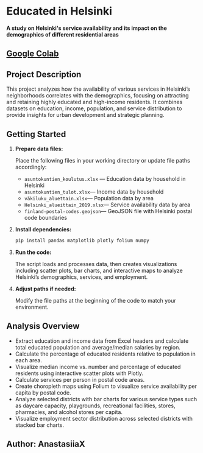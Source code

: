 # Educated in Helsinki

**A study on Helsinki's service availability and its impact on the demographics of different residential areas**

## [Google Colab](https://colab.research.google.com/drive/1WUox39VmuAN5vDv_pO2UcNvELQzXJMF3?usp=sharing)

## Project Description

This project analyzes how the availability of various services in Helsinki’s neighborhoods correlates with the demographics, focusing on attracting and retaining highly educated and high-income residents. It combines datasets on education, income, population, and service distribution to provide insights for urban development and strategic planning.

## Getting Started

1. **Prepare data files:**  

   Place the following files in your working directory or update file paths accordingly:  
   - `asuntokuntien_koulutus.xlsx` — Education data by household in Helsinki
   - `asuntokuntien_tulot.xlsx`— Income data by household
   - `väkiluku_aluettain.xlsx`— Population data by area
   - `Helsinki_alueittain_2019.xlsx`— Service availability data by area
   - `finland-postal-codes.geojson`— GeoJSON file with Helsinki postal code boundaries

3. **Install dependencies:**  
   ```bash
   pip install pandas matplotlib plotly folium numpy

4. **Run the code:**

   The script loads and processes data, then creates visualizations including scatter plots, bar charts, and interactive maps to analyze Helsinki’s demographics, services, and employment.

5. **Adjust paths if needed:**

   Modify the file paths at the beginning of the code to match your environment.

## Analysis Overview

* Extract education and income data from Excel headers and calculate total educated population and average/median salaries by region.
* Calculate the percentage of educated residents relative to population in each area.
* Visualize median income vs. number and percentage of educated residents using interactive scatter plots with Plotly.
* Calculate services per person in postal code areas.
* Create choropleth maps using Folium to visualize service availability per capita by postal code.
* Analyze selected districts with bar charts for various service types such as daycare capacity, playgrounds, recreational facilities, stores, pharmacies, and alcohol stores per capita.
* Visualize employment sector distribution across selected districts with stacked bar charts.

## Author: AnastasiiaX
